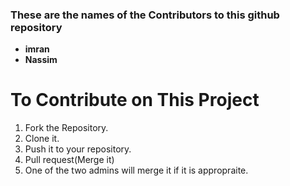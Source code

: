 ### These are the names of the Contributors to this github repository

* **imran** 
* **Nassim** 

# To Contribute on This Project
1. Fork the Repository.
2. Clone it.
3. Push it to your repository.
4. Pull request(Merge it)
5. One of the two admins will merge it if it is appropraite.

